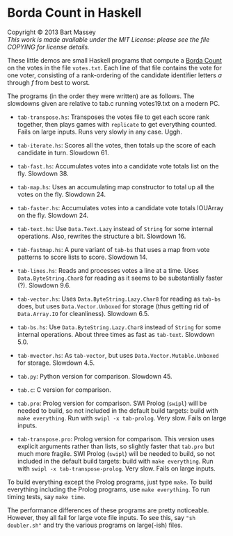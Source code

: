 # Borda Count in Haskell
Copyright © 2013 Bart Massey  
*This work is made available under the MIT License: please
see the file COPYING for license details.*

These little demos are small Haskell programs that compute a
[Borda Count](http://en.wikipedia.org/wiki/Borda_count) on
the votes in the file `votes.txt`. Each line of that file
contains the vote for one voter, consisting of a
rank-ordering of the candidate identifier letters *a*
through *f* from best to worst.

The programs (in the order they were written) are as
follows. The slowdowns given are relative to tab.c running
votes19.txt on a modern PC.

* `tab-transpose.hs`: Transposes the votes file to get each
  score rank together, then plays games with `replicate` to
  get everything counted. Fails on large inputs. Runs very
  slowly in any case. Uggh.

* `tab-iterate.hs`: Scores all the votes, then totals up the
  score of each candidate in turn. Slowdown 61.

* `tab-fast.hs`: Accumulates votes into a candidate vote
  totals list on the fly. Slowdown 38.

* `tab-map.hs`: Uses an accumulating map constructor to
  total up all the votes on the fly. Slowdown 24.

* `tab-faster.hs`: Accumulates votes into a candidate vote
  totals IOUArray on the fly. Slowdown 24.

* `tab-text.hs`: Use `Data.Text.Lazy` instead of `String`
  for some internal operations. Also, rewrites the structure
  a bit. Slowdown 16.

* `tab-fastmap.hs`: A pure variant of `tab-bs` that uses a
  map from vote patterns to score lists to score. Slowdown
  14.

* `tab-lines.hs`: Reads and processes votes a line at a
  time. Uses `Data.ByteString.Char8` for reading as it seems
  to be substantially faster (?). Slowdown 9.6.

* `tab-vector.hs`: Uses `Data.ByteString.Lazy.Char8` for
  reading as `tab-bs` does, but uses `Data.Vector.Unboxed`
  for storage (thus getting rid of `Data.Array.IO` for
  cleanliness). Slowdown 6.5.

* `tab-bs.hs`: Use `Data.ByteString.Lazy.Char8` instead of
  `String` for some internal operations. About three times
  as fast as `tab-text`. Slowdown 5.0.

* `tab-mvector.hs`: As `tab-vector`, but uses
  `Data.Vector.Mutable.Unboxed` for storage. Slowdown 4.5.

* `tab.py`: Python version for comparison. Slowdown 45.

* `tab.c`: C version for comparison.

* `tab.pro`: Prolog version for comparison.  SWI Prolog
  (`swipl`) will be needed to build, so not included in the
  default build targets: build with `make everything`. Run
  with `swipl -x tab-prolog`. Very slow. Fails on large inputs.

* `tab-transpose.pro`: Prolog version for comparison.  This
  version uses explicit arguments rather than lists, so
  slightly faster that `tab.pro` but much more fragile.  SWI
  Prolog (`swipl`) will be needed to build, so not included
  in the default build targets: build with `make
  everything`. Run with `swipl -x
  tab-transpose-prolog`. Very slow. Fails on large inputs.

To build everything except the Prolog programs, just type
`make`. To build everything including the Prolog programs,
use `make everything`. To run timing tests, say `make time`.

The performance differences of these programs are pretty
noticeable. However, they all fail for large vote file
inputs. To see this, say `"sh doubler.sh"` and try the
various programs on large(-ish) files.
